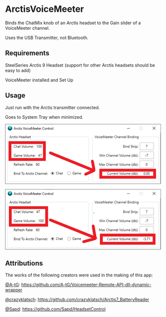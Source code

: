 # ArctisVoiceMeeter
Binds the ChatMix knob of an Arctis headset to the Gain slider of a VoiceMeeter channel.

Uses the USB Transmitter, not Bluetooth.

## Requirements
SteelSeries Arctis 9 Headset (support for other Arctis headsets should be easy to add)

VoiceMeeter installed and Set Up

## Usage 
Just run with the Arctis transmitter connected.

Goes to System Tray when minimized.

![image](screenshots/1.png)

![image](screenshots/2.png)

## Attributions
The works of the following creators were used in the making of this app:

[@A-tG](https://github.com/A-tG): https://github.com/A-tG/Voicemeeter-Remote-API-dll-dynamic-wrapper

[@crazyklatsch](https://github.com/crazyklatsch): https://github.com/crazyklatsch/Arctis7_BatteryReader

[@Sapd](https://github.com/Sapd): https://github.com/Sapd/HeadsetControl

